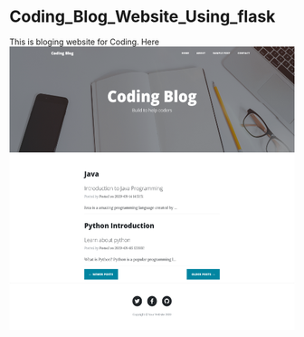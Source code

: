 # Coding_Blog_Website_Using_flask
This is bloging website for Coding. Here 
<img src="https://github.com/Avinay1165/Coding_Blog_Website_Using_flask/blob/master/Imgs/1.png" height="500px" width="600px">
